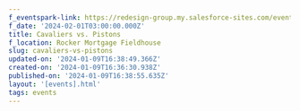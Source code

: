 ```yaml
---
f_eventspark-link: https://redesign-group.my.salesforce-sites.com/event/home/cavspistons
f_date: '2024-02-01T03:00:00.000Z'
title: Cavaliers vs. Pistons
f_location: Rocker Mortgage Fieldhouse
slug: cavaliers-vs-pistons
updated-on: '2024-01-09T16:38:49.366Z'
created-on: '2024-01-09T16:36:30.938Z'
published-on: '2024-01-09T16:38:55.635Z'
layout: '[events].html'
tags: events
---
```



